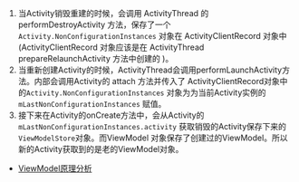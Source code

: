 1. 当Activity销毁重建的时候，会调用 ActivityThread 的 performDestroyActivity 方法，保存了一个 `Activity.NonConfigurationInstances` 对象在 ActivityClientRecord 对象中(ActivityClientRecord 对象应该是在 ActivityThread prepareRelaunchActivity 方法中创建的 )。
2. 当重新创建Activity的时候，ActivityThread会调用performLaunchActivity方法。内部会调用Activity的 attach 方法并传入了 ActivityClientRecord对象中的`Activity.NonConfigurationInstances` 对象为为当前Activity实例的 `mLastNonConfigurationInstances` 赋值。
3. 接下来在Activity的onCreate方法中，会从Activity的`mLastNonConfigurationInstances.activity`  获取销毁的Activity保存下来的`ViewModelStore`对象。而ViewModel 对象保存了创建过的ViewModel。所以新的Activity获取到的是老的ViewModel对象。

* [ViewModel原理分析](https://www.jianshu.com/p/e5c363255617)